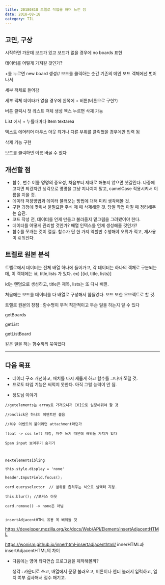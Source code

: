 ```yaml
---
title: 20180818 트렐로 작업을 하며 느낀 점
date: 2018-08-18
category: TIL
---
```


## 고민, 구상

시작하면 가운데 보드가 있고 보드가 없을 경우에 no boards 표현

데이터를 어떻게 가져갈 것인가?

+를 누르면 new board 생성// 보드를 클릭하는 순간 기존의 메인 보드 객체에선 벗어나서

세부 객체로 들어감

세부 객체 데이타가 없을 경우에 왼쪽에 + 버튼(버튼으로 구현?)

버튼 클릭시 첫 리스트 객체 생성 엑스 누르면 삭제 가능

List 에서 + 누를때마다 Item textarea

텍스트 에어리어 마우스 아웃 되거나 다른 부위를 클릭했을 경우에만 입력 됨

삭제 기능 구현

보드를 클릭하면 이름 바꿀 수 있다

## 개선할 점

- 함수, 변수 이름 명명의 중요성, 처음부터 제대로 해놓지 않으면 헷갈린다. 나중에 고치면 되겠지란 생각으로 명명을 그냥 지나치지 말고, camelCase 적용시켜서 이름을 지을 것.
- 데이타 저장방법과 데이터 불러오는 방법에 대해 미리 생각해볼 것.
- 구현 과정에 맞춰서 불필요한 주석 제 때 삭제해줄 것. 당일 작업 마칠 때 정리해주는 습관.
- 코드 작성 전, 데이터를 언제 만들고 불러올지 밑그림을 그려봤어야 한다.
- 데이터를 어떻게 관리할 것인가? 배열 인덱스를 언제 생성해줄 것인가?
- 함수를 쪼개는 것이 절실. 함수가 단 한 가지 역할만 수행해야 오류가 적고, 재사용이 쉬워진다.

## 트렐로 원본 분석

트렐로에서 데이터는 전체 배열 하나에 들어가고, 각 데이터는 하나의 객체로 구분되는데, 이 객체에는 id, title,lists 가 있다. ex) [{id, title, lists}]

id는 랜덤으로 생성하고, title은 제목, lists는 또 다시 배열.

처음에는 보드를 데이터를 다 배열로 구성해서 힘들었다. 보드 또한 오브젝트로 할 것.

트렐로 원본의 장점 : 함수명이 무척 직관적이고 무슨 일을 하는지 알 수 있다

getBoards

getList

getListBoard

같은 일을 하는 함수끼리 묶여있다

---

## 다음 목표

- 데이터 구조 개선하고, 배치를 다시 새롭게 하고 함수를 그나마 쪼갤 것.
- 프로토 타입 기능은 써먹지 못한다. 아직 그럴 능력이 안 됨.

* 정도님 이야기

```
//getelements는 array로 가져오니까 [0]으로 설정해줘야 할 것

//onclick은 하나의 이벤트만 붙음

//복수 이벤트의 붙이려면 attachment라던가

float -> css left 지정, 자주 쓰기 때문에 배워둘 가치가 있다

Span input 보여주기 숨기기



nextelementsibling

this.style.display = 'none'

header.InputField.focus();

card.queryselector  // 범위를 좁혀주는 식으로 셀렉터 지정.

this.blur(); //포커스 아웃

card.remove() -> none은 아님


insertAdjacentHTML 유용 꼭 배워둘 것
```

https://developer.mozilla.org/ko/docs/Web/API/Element/insertAdjacentHTML

https://wonism.github.io/innerhtml-insertadjacenthtml/ innerHTML과 insertAdjacentHTML의 차이

- 다음에는 영어 타자연습 프로그램을 제작해볼까?

  생각 : 카운터로 쓰고, 배열에서 문장 불러오고, 버튼이나 엔터 눌러서 입력하고, 일치 여부 검사해서 점수 매기고.
